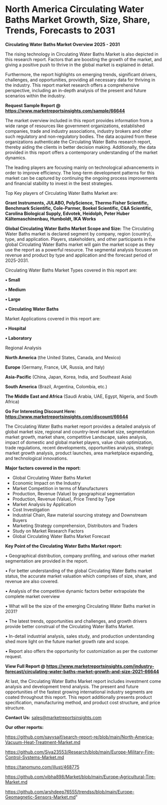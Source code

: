 # North America Circulating Water Baths Market Growth, Size, Share, Trends, Forecasts to 2031

<Strong> Circulating Water Baths Market Overview 2025 - 2031</strong>

The rising technology in Circulating Water Baths Market is also depicted in this research report. Factors that are boosting the growth of the market, and giving a positive push to thrive in the global market is explained in detail.

Furthermore, the report highlights on emerging trends, significant drivers, challenges, and opportunities, providing all necessary data for thriving in the industry. This report market research offers a comprehensive perspective, including an in-depth analysis of the present and future scenarios within the industry.

<strong>Request Sample Report @ <a href=https://www.marketreportsinsights.com/sample/66644>https://www.marketreportsinsights.com/sample/66644</a></strong>

The market overview included in this report provides information from a wide range of resources like government organizations, established companies, trade and industry associations, industry brokers and other such regulatory and non-regulatory bodies. The data acquired from these organizations authenticate the Circulating Water Baths research report, thereby aiding the clients in better decision making. Additionally, the data provided in this report offers a contemporary understanding of the market dynamics.

The leading players are focusing mainly on technological advancements in order to improve efficiency. The long-term development patterns for this market can be captured by continuing the ongoing process improvements and financial stability to invest in the best strategies.

Top Key players of Circulating Water Baths Market are:

<strong>Grant Instruments, JULABO, PolyScience, Thermo Fisher Scientific, Benchmark Scientific, Cole-Parmer, Boekel Scientific, C&A Scientific, Carolina Biological Supply, Edvotek, Heidolph, Peter Huber Kältemaschinenbau, Humboldt, IKA Works</strong>

<strong><b>Global Circulating Water Baths Market Scope and Size:</b></strong>
The Circulating Water Baths market is declared segment by company, region (country), type, and application. Players, stakeholders, and other participants in the global Circulating Water Baths market will gain the market scope as they use the report as a powerful resource. The segmental analysis focuses on revenue and product by type and application and the forecast period of 2025-2031.

Circulating Water Baths Market Types covered in this report are:

<strong>• Small

• Medium

• Large

• Circulating Water Baths</strong>

Market Applications covered in this report are:

<strong>• Hospital

• Laboratory</strong> 

Regional Analysis

<strong>North America</strong> (the United States, Canada, and Mexico)

<strong>Europe</strong> (Germany, France, UK, Russia, and Italy)

<strong>Asia-Pacific</strong> (China, Japan, Korea, India, and Southeast Asia)

<strong>South America</strong> (Brazil, Argentina, Colombia, etc.)

<strong>The Middle East and Africa</strong> (Saudi Arabia, UAE, Egypt, Nigeria, and South Africa)

<strong>Go For Interesting Discount Here: <a href=https://www.marketreportsinsights.com/discount/66644>https://www.marketreportsinsights.com/discount/66644</a></strong>

The Circulating Water Baths market report provides a detailed analysis of global market size, regional and country-level market size, segmentation market growth, market share, competitive Landscape, sales analysis, impact of domestic and global market players, value chain optimization, trade regulations, recent developments, opportunities analysis, strategic market growth analysis, product launches, area marketplace expanding, and technological innovations.

<strong><b>Major factors covered in the report:</b></strong>
<ul>
  <li>Global Circulating Water Baths Market </li>
  <li>Economic Impact on the Industry</li>
  <li>Market Competition in terms of Manufacturers</li>
  <li>Production, Revenue (Value) by geographical segmentation</li>
  <li>Production, Revenue (Value), Price Trend by Type</li>
  <li>Market Analysis by Application</li>
  <li>Cost Investigation</li>
  <li>Industrial Chain, Raw material sourcing strategy and Downstream Buyers</li>
  <li>Marketing Strategy comprehension, Distributors and Traders</li>
  <li>Study on Market Research Factors</li>
  <li>Global Circulating Water Baths Market Forecast</li>
</ul>

<strong><b>Key Point of the Circulating Water Baths Market report:</b></strong>

• Geographical distribution, company profiling, and various other market segmentation are provided in the report.

• For better understanding of the global Circulating Water Baths market status, the accurate market valuation which comprises of size, share, and revenue are also covered.

• Analysis of the competitive dynamic factors better extrapolate the complete market overview

• What will be the size of the emerging Circulating Water Baths market in 2031?

• The latest trends, opportunities and challenges, and growth drivers provide better construal of the Circulating Water Baths Market.

• In-detail industrial analysis, sales study, and production understanding shed more light on the future market growth rate and scope.

• Report also offers the opportunity for customization as per the customer request.

<strong><b>View Full Report @ <a href=https://www.marketreportsinsights.com/industry-forecast/circulating-water-baths-market-growth-and-size-2021-66644>https://www.marketreportsinsights.com/industry-forecast/circulating-water-baths-market-growth-and-size-2021-66644</a></b></strong>


At last, the Circulating Water Baths Market report includes investment come analysis and development trend analysis. The present and future opportunities of the fastest growing international industry segments are coated throughout this report. This report additionally presents product specification, manufacturing method, and product cost structure, and price structure.

<strong>Contact Us:</strong>
sales@marketreportsinsights.com

<strong>Our other reports:</strong>

<a href=https://github.com/sayysaif/search-report-re/blob/main/North-America-Vacuum-Heat-Treatment-Market.md>https://github.com/sayysaif/search-report-re/blob/main/North-America-Vacuum-Heat-Treatment-Market.md</a>

<a href=https://github.com/Siya23553/Research/blob/main/Europe-Military-Fire-Control-Systems-Market.md>https://github.com/Siya23553/Research/blob/main/Europe-Military-Fire-Control-Systems-Market.md</a>

<a href=https://tanomuno.com/illust/468775>https://tanomuno.com/illust/468775</a>

<a href=https://github.com/vibha898/Market/blob/main/Europe-Agricultural-Tire-Market.md>https://github.com/vibha898/Market/blob/main/Europe-Agricultural-Tire-Market.md</a>

<a href=https://github.com/arshdeep76555/trendss/blob/main/Europe-Geomagnetic-Sensors-Market.md>https://github.com/arshdeep76555/trendss/blob/main/Europe-Geomagnetic-Sensors-Market.md</a>"
